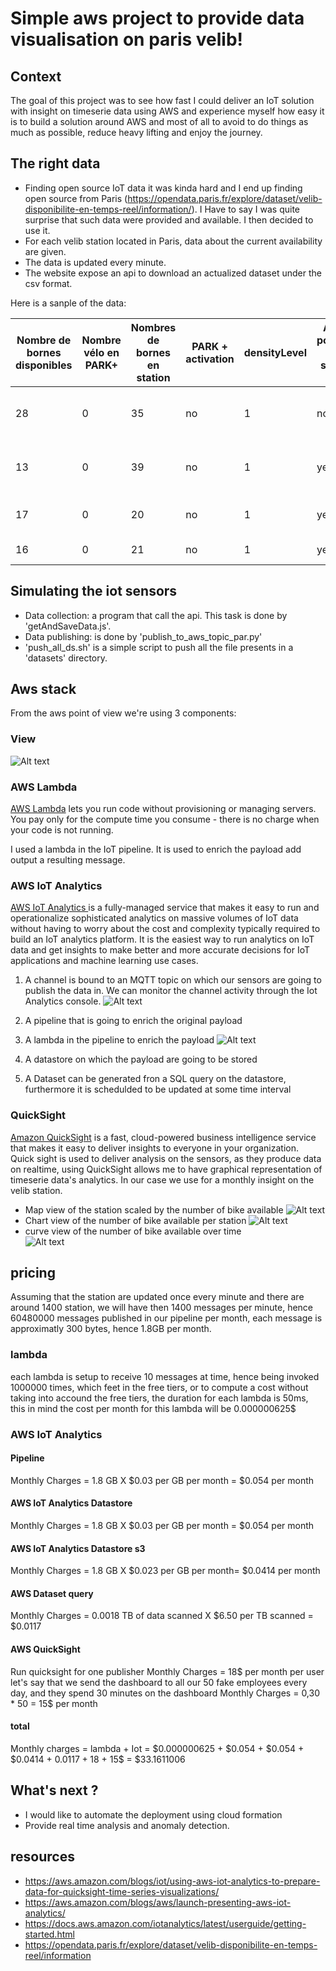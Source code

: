 # Simple aws project to provide data visualisation on paris velib!

## Context
The goal of this project was to see how fast I could deliver an IoT solution with insight on timeserie data using AWS and experience myself how easy it is to build a solution around AWS and most of all to avoid to do things as much as possible, reduce heavy lifting and enjoy the journey.  

## The right data
* Finding open source IoT data it was kinda hard and I end up finding open source from Paris (https://opendata.paris.fr/explore/dataset/velib-disponibilite-en-temps-reel/information/). I Have to say I was quite surprise that such data were provided and available. I then decided to use it. 
* For each velib station located in Paris, data about the current availability are given.
* The data is updated every minute. 
* The website expose an api to download an actualized dataset under the csv format. 

Here is a sanple of the data:  

| Nombre de bornes disponibles | Nombre vélo en PARK+ | Nombres de bornes en station | PARK + activation | densityLevel | Achat possible en station (CB) | maxBikeOverflow | Etat du Totem | nbFreeDock | Nombre de vélo mécanique | PARK + | nbDock | Nombre vélo électrique | Nombre vélo en PARK+ | Code de la station | Nom de la station               | Etat des stations | Type de stations | geo                          | duedate    | 
|------------------------------|----------------------|------------------------------|-------------------|--------------|--------------------------------|-----------------|---------------|------------|--------------------------|--------|--------|------------------------|----------------------|--------------------|---------------------------------|-------------------|------------------|------------------------------|------------| 
| 28                           | 0                    | 35                           | no                | 1            | no                             | 0               | yes           | 0          | 5                        | no     | 0      | 2                      | 0                    | 16107              | Benjamin Godard - Victor Hugo   | Operative         | yes              | 48.865983, 2.275725          | 2018-07-15 | 
| 13                           | 0                    | 39                           | no                | 1            | yes                            | 0               | yes           | 0          | 22                       | no     | 0      | 4                      | 0                    | 11037              | Faubourg Du Temple - Republique | Operative         | yes              | 48.8678724847, 2.36489821581 | 2019-04-07 | 
| 17                           | 0                    | 20                           | no                | 1            | yes                            | 0               | yes           | 0          | 3                        | no     | 0      | 0                      | 0                    | 6021               | Beaux-Arts - Bonaparte          | Operative         | yes              | 48.8566039746, 2.33474291861 | 2018-06-22 | 
| 16                           | 0                    | 21                           | no                | 1            | yes                            | 21              | yes           | 0          | 0                        | no     | 0      | 5                      | 0                    | 9020               | Toudouze - Clauzel              | Operative         | yes              | 48.8792959173, 2.33736008406 | 2018-11-30 | 

## Simulating the iot sensors
- Data collection: a program that call the api. This task is done by 'getAndSaveData.js'.
- Data publishing: is done by 'publish_to_aws_topic_par.py'
- 'push_all_ds.sh' is a simple script to push all the file presents in a 'datasets' directory.

## Aws stack
From the aws point of view we're using 3 components:

### View
![Alt text](resources/aws-paris-velib.png?raw=true "abstract view")  

### AWS Lambda
[AWS Lambda](https://aws.amazon.com/lambda/) lets you run code without provisioning or managing servers. You pay only for the compute time you consume - there is no charge when your code is not running.  

I used a lambda in the IoT pipeline. It is used to enrich the payload add output a resulting message. 

### AWS IoT Analytics  
[AWS IoT Analytics ](https://aws.amazon.com/iot-analytics/)is a fully-managed service that makes it easy to run and operationalize sophisticated analytics on massive volumes of IoT data without having to worry about the cost and complexity typically required to build an IoT analytics platform. It is the easiest way to run analytics on IoT data and get insights to make better and more accurate decisions for IoT applications and machine learning use cases.  

1. A channel is bound to an MQTT topic on which our sensors are going to publish the data in. We can monitor the channel activity through the Iot Analytics console.
![Alt text](resources/channel.png?raw=true "abstract view")  

2.  A pipeline that is going to enrich the original payload
3.  A lambda in the pipeline to enrich the payload
![Alt text](resources/lambda.png?raw=true "abstract view")  

4.  A datastore on which the payload are going to be stored
5.  A Dataset can be generated fron a SQL query on the datastore, furthermore it is schedulded to be updated at some time interval

### QuickSight
[Amazon QuickSight](https://aws.amazon.com/quicksight/) is a fast, cloud-powered business intelligence service that makes it easy to deliver insights to everyone in your organization.   
Quick sight is used to deliver analysis on the sensors, as they produce data on realtime, using QuickSight allows me to have graphical representation of timeserie data's analytics. In our case we use for a monthly insight on the velib station.

* Map view of the station scaled by the number of bike available
![Alt text](resources/map.png?raw=true "abstract view")  
* Chart view of the number of bike available per station 
![Alt text](resources/chart.png?raw=true "abstract view")  
* curve view of the number of bike available over time  
![Alt text](resources/curve.png?raw=true "abstract view")  

## pricing  
Assuming that the station are updated once every minute and there are around 1400 station, we will have then 1400 messages per minute, hence 60480000 messages published in our pipeline per month, each message is approximatly 300 bytes, hence 1.8GB per month.
### lambda
each lambda is setup to receive 10 messages at time, hence being invoked 1000000 times, which feet in the free tiers, or to compute a cost without taking into accound the free tiers, the duration for each lambda is 50ms, this in mind the cost per month for this lambda will be 0.000000625$
### AWS IoT Analytics
#### Pipeline
Monthly Charges = 1.8 GB X $0.03 per GB per month = $0.054 per month
#### AWS IoT Analytics Datastore
Monthly Charges = 1.8 GB X $0.03 per GB per month = $0.054 per month
#### AWS IoT Analytics Datastore s3
Monthly Charges = 1.8 GB X $0.023 per GB per month= $0.0414 per month
#### AWS Dataset query
Monthly Charges = 0.0018 TB of data scanned X $6.50 per TB scanned = $0.0117
#### AWS QuickSight
Run quicksight for one publisher 
Monthly Charges = 18$ per month per user
let's say that we send the dashboard to all our 50 fake employees every day, and they spend 30 minutes on the dashboard
Monthly Charges = 0,30 * 50 = 15$ per month
#### total
Monthly charges = lambda + Iot = $0.000000625 + $0.054 + $0.054 + $0.0414 + $0.0117 + 18$ + 15$ = $33.1611006

## What's next ?

* I would like to automate the deployment using cloud formation
* Provide real time analysis and anomaly detection.  

## resources

* https://aws.amazon.com/blogs/iot/using-aws-iot-analytics-to-prepare-data-for-quicksight-time-series-visualizations/  
* https://aws.amazon.com/blogs/aws/launch-presenting-aws-iot-analytics/
* https://docs.aws.amazon.com/iotanalytics/latest/userguide/getting-started.html  
* https://opendata.paris.fr/explore/dataset/velib-disponibilite-en-temps-reel/information
